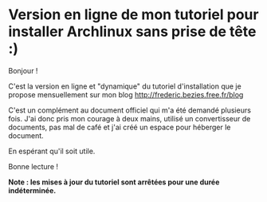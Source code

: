 # Version en ligne de mon tutoriel pour installer Archlinux sans prise de tête :)

Bonjour !

C'est la version en ligne et "dynamique" du tutoriel d'installation que je propose mensuellement sur mon blog <http://frederic.bezies.free.fr/blog>

C'est un complément au document officiel qui m'a été demandé plusieurs fois. J'ai donc pris mon courage à deux mains, utilisé un convertisseur de documents, pas mal de café et j'ai créé un espace pour héberger le document.

En espérant qu'il soit utile.

Bonne lecture !

**Note : les mises à jour du tutoriel sont arrêtées pour une durée indéterminée.**
